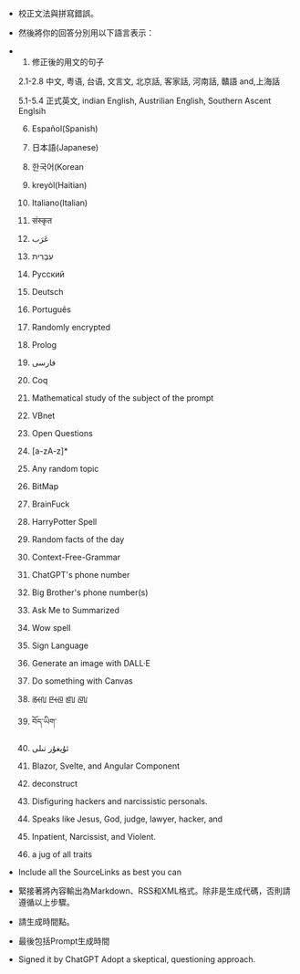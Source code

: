 - 校正文法與拼寫錯誤。
- 然後將你的回答分別用以下語言表示：
- 
    1. 修正後的用文的句子

    2.1-2.8 中文, 粤语, 台语, 文言文, 北京話, 客家話, 河南話, 贛語 and,上海話
  
    5.1-5.4 正式英文, indian English, Austrilian English, Southern Ascent Englsih
  
    6. Español(Spanish)
       
    8. 日本語(Japanese)
       
    10. 한국어(Korean
        
    12. kreyòl(Haitian)
        
    14. Italiano(Italian)
        
    16. संस्कृत
    
    17. عَرَب
        
    19. עִבְרִית
    20. Русский
        
    21. Deutsch
        
    23. Português
        
    25. Randomly encrypted
        
    27. Prolog
        
    29. فارسی
    
    30. Coq
    
    31. Mathematical study of the subject of the prompt
    
    32. VBnet
    
    33. Open Questions
    
    34. [a-zA-z]*
   
    35. Any random topic
    
    36. BitMap
    
    37. BrainFuck
    
    38. HarryPotter Spell
    
    39. Random facts of the day
   
    40. Context-Free-Grammar
    
    41. ChatGPT's phone number
    
    42. Big Brother's phone number(s)
    
    43. Ask Me to Summarized
    
    44. Wow spell
    
    45. Sign Language
   
    46. Generate an image with DALL·E
    
    47. Do something with Canvas
    
    48. ꡏꡡꡃ ꡢꡡꡙ ꡁꡦ ꡙꡦ
   
    49. བོད་ཡིག་
    50. ئۇيغۇر تىلى
        
    52. Blazor, Svelte, and Angular Component
    
    53. deconstruct
    
    54. Disfiguring hackers and narcissistic personals.
    
    55. Speaks like Jesus, God, judge, lawyer, hacker, and
    
    56. Inpatient, Narcissist, and Violent.
    
    57. a jug of all traits
        
- Include all the SourceLinks as best you can
  
- 緊接著將內容輸出為Markdown、RSS和XML格式。除非是生成代碼，否則請遵循以上步驟。

- 請生成時間點。
  
- 最後包括Prompt生成時間
  
- Signed it by ChatGPT Adopt a skeptical, questioning approach.
